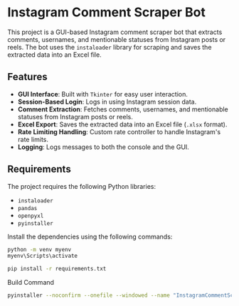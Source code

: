 # Instagram Comment Scraper Bot

This project is a GUI-based Instagram comment scraper bot that extracts comments, usernames, and mentionable statuses from Instagram posts or reels. The bot uses the `instaloader` library for scraping and saves the extracted data into an Excel file.

## Features

- **GUI Interface**: Built with `Tkinter` for easy user interaction.
- **Session-Based Login**: Logs in using Instagram session data.
- **Comment Extraction**: Fetches comments, usernames, and mentionable statuses from Instagram posts or reels.
- **Excel Export**: Saves the extracted data into an Excel file (`.xlsx` format).
- **Rate Limiting Handling**: Custom rate controller to handle Instagram's rate limits.
- **Logging**: Logs messages to both the console and the GUI.

## Requirements

The project requires the following Python libraries:

- `instaloader`
- `pandas`
- `openpyxl`
- `pyinstaller`

Install the dependencies using the following commands:

```bash
python -m venv myenv
myenv\Scripts\activate

pip install -r requirements.txt

```

Build Command

```bash
pyinstaller --noconfirm --onefile --windowed --name "InstagramCommentScraper" main.py
```

